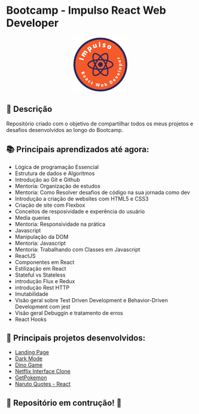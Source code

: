 # Bootcamp - Impulso React Web Developer

<p align="center">
  <img src="logo-Impulso.png" width="150" height="150"/>
</p>

## 🚀 Descrição
Repositório criado com o objetivo de compartilhar todos os meus projetos e desafios desenvolvidos ao longo do Bootcamp.

## 📚 Principais aprendizados até agora:
  - Lógica de programação Essencial
  - Estrutura de dados e Algoritmos
  - Introdução ao Git e Github
  - Mentoria: Organização de estudos
  - Mentoria: Como Resolver desafios de código na sua jornada como dev
  - Introdução a criação de websites com HTML5 e CSS3
  - Criação de site com Flexbox
  - Conceitos de resposividade e experência do usuário
  - Media queries
  - Mentoria: Responsividade na prática
  - Javascript
  - Manipulação da DOM
  - Mentoria: Javascript
  - Mentoria: Trabalhando com Classes em Javascript
  - ReactJS
  - Componentes em React
  - Estilização em React
  - Stateful vs Stateless
  - introdução Flux e Redux
  - introdução Rest HTTP
  - Imutabilidade
  - Visão geral sobre Test Driven Development e Behavior-Driven Development com jest
  - Visão geral Debuggin e tratamento de erros
  - React Hooks

## 🔧 Principais projetos desenvolvidos:
  - [Landing Page](https://github.com/kevenalves/Bootcamp-ImpulsoReact/tree/main/LandingPage-Flexbox)
  - [Dark Mode](https://github.com/kevenalves/Bootcamp-ImpulsoReact/tree/main/dark-mode)
  - [Dino Game](https://github.com/kevenalves/Bootcamp-ImpulsoReact/tree/main/Dino-Game)
  - [Netflix Interface Clone](https://github.com/kevenalves/Bootcamp-ImpulsoReact/tree/main/Netflix-interface-clone)
  - [GetPokemon](https://github.com/kevenalves/Bootcamp-ImpulsoReact/tree/main/get-pokemon)
  - [Naruto Quotes - React](https://github.com/kevenalves/Bootcamp-ImpulsoReact/tree/main/Naruto-Quotes)

## 🚧 Repositório em contrução! 🚧
